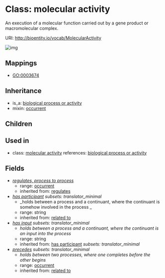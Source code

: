 # Class: molecular activity


An execution of a molecular function carried out by a gene product or macromolecular complex.

URI: http://bioentity.io/vocab/MolecularActivity

![img](http://yuml.me/diagram/nofunky/class/\[BiologicalProcessOrActivity]^-\[MolecularActivity|has_participant:string%20%3F;has_input:string%20%3F],%20\[MolecularActivity]-%20regulates_process_to_process%20%3F>\[Occurrent],%20\[MolecularActivity]-%20precedes%20%3F>\[Occurrent],%20\[MolecularActivity]uses%20-.->\[Occurrent],%20)
## Mappings

 * [GO:0003674](http://purl.obolibrary.org/obo/GO_0003674)
## Inheritance

 *  is_a: [biological process or activity](BiologicalProcessOrActivity.md)
 *  mixin: [occurrent](Occurrent.md)
## Children

## Used in

 *  class: [molecular activity](MolecularActivity.md) references: [biological process or activity](BiologicalProcessOrActivity.md)
## Fields

 * _[regulates, process to process](regulates_process_to_process.md)_
    * range: [occurrent](Occurrent.md)
    * inherited from: [regulates](regulates.md)
 * _[has participant](has_participant.md) *subsets: translator_minimal*_
    * _holds between a process and a continuant, where the continuant is somehow involved in the process _
    * range: string
    * inherited from: [related to](related_to.md)
 * _[has input](has_input.md) *subsets: translator_minimal*_
    * _holds between a process and a continuant, where the continuant is an input into the process_
    * range: string
    * inherited from: [has participant](has_participant.md) *subsets: translator_minimal*
 * _[precedes](precedes.md) *subsets: translator_minimal*_
    * _holds between two processes, where one completes before the other begins_
    * range: [occurrent](Occurrent.md)
    * inherited from: [related to](related_to.md)
